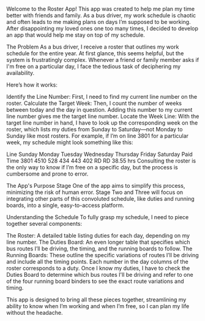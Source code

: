 Welcome to the Roster App!
This app was created to help me plan my time better with friends and family. As a bus driver, my work schedule is chaotic and often leads to me making plans on days I’m supposed to be working. After disappointing my loved ones one too many times, I decided to develop an app that would help me stay on top of my schedule.

The Problem
As a bus driver, I receive a roster that outlines my work schedule for the entire year. At first glance, this seems helpful, but the system is frustratingly complex. Whenever a friend or family member asks if I'm free on a particular day, I face the tedious task of deciphering my availability.

Here’s how it works:

Identify the Line Number: First, I need to find my current line number on the roster.
Calculate the Target Week: Then, I count the number of weeks between today and the day in question. Adding this number to my current line number gives me the target line number.
Locate the Week Line: With the target line number in hand, I have to look up the corresponding week on the roster, which lists my duties from Sunday to Saturday—not Monday to Sunday like most rosters.
For example, if I’m on line 3801 for a particular week, my schedule might look something like this:

Line	Sunday	Monday	Tuesday	Wednesday	Thursday	Friday	Saturday	Paid Time
3801	4510	528	434	443	402	RD	RD	38.55 hrs
Consulting the roster is the only way to know if I’m free on a specific day, but the process is cumbersome and prone to error.

The App's Purpose
Stage One of the app aims to simplify this process, minimizing the risk of human error. Stage Two and Three will focus on integrating other parts of this convoluted schedule, like duties and running boards, into a single, easy-to-access platform.

Understanding the Schedule
To fully grasp my schedule, I need to piece together several components:

The Roster: A detailed table listing duties for each day, depending on my line number.
The Duties Board: An even longer table that specifies which bus routes I’ll be driving, the timing, and the running boards to follow.
The Running Boards: These outline the specific variations of routes I’ll be driving and include all the timing points.
Each number in the day columns of the roster corresponds to a duty. Once I know my duties, I have to check the Duties Board to determine which bus routes I'll be driving and refer to one of the four running board binders to see the exact route variations and timing.

This app is designed to bring all these pieces together, streamlining my ability to know when I’m working and when I’m free, so I can plan my life without the headache.

